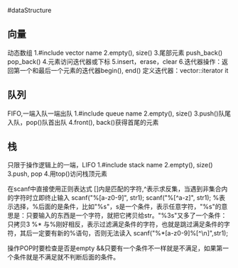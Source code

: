#dataStructure
## 向量
动态数组
1.#include<vector>
vector<typename> name
2.empty(), size()
3.尾部元素 push_back() pop_back()
4.元素访问迭代器或下标
5.insert，erase，clear
6.迭代器操作：返回第一个和最后一个元素的迭代器begin(), end()
定义迭代器：vector<int>::iterator it
## 队列
FIFO,一端入队一端出队
1.#include <queue>
queue<typename> name
2.empty(), size()
3.push()队尾入队，pop()队首出队
4.front(), back()获得首尾的元素
## 栈
只限于操作逻辑上的一端，LIFO
1.#include <stack>
stack<typename> name
2.empty(), size()
3.push, pop
4.用top()访问栈顶元素



在scanf中直接使用正则表达式
[]内是匹配的字符,^表示求反集，当遇到非集合内的字符时立即终止输入
scanf("%[a-z0-9]", str1);
scanf("%[^a-z]", str1);
%表示选择，%后面的是条件，比如"%s"，s是一个条件，表示任意字符，"%s"的意思是：只要输入的东西是一个字符，就把它拷贝给str。"%3s"又多了一个条件：只拷贝3
%* 与%刚好相反，表示过滤满足条件的字符，也就是跳过满足条件的字符，其后一定要有新的%语句，否则无法读入
scanf("%*[a-z0-9]%[^\n]",str1);

操作POP时要检查是否是empty
&&只要有一个条件不一样就是不满足，如果第一个条件就是不满足就不判断后面的条件。
